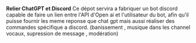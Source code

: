 **Relier ChatGPT et Discord**
Ce dépot servira a fabriquer un bot discord capable de faire un lien entre l'API d'Open ai et l'utilisateur du bot,
afin qu'il puisse fournir les meme reponse que chat gpt mais aussi réaliser des commandes spécifique a discord.
(banissement , musique dans les channel vocaux, supression de message , modération)
